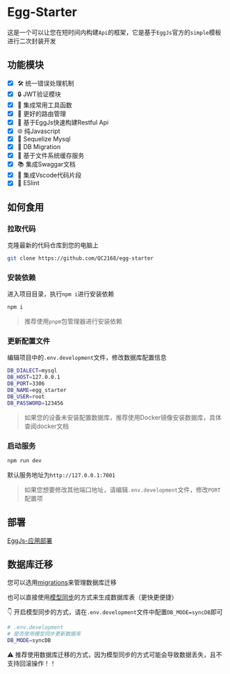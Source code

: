 # Egg-Starter

这是一个可以让您在短时间内构建`Api`的框架，它是基于`EggJs`官方的`simple`模板进行二次封装开发

## 功能模块

- [x] 🛠️ 统一错误处理机制
- [x] 🔒 JWT验证模块
- [x] 🧰 集成常用工具函数
- [x] 🔄 更好的路由管理
- [x] 🚀 基于EggJs快速构建Restful Api
- [x] 🌐 纯Javascript
- [x] 🐳 Sequelize Mysql
- [x] 🚀 DB Migration
- [x] 📂 基于文件系统缓存服务
- [x] 📚 集成Swaggar文档
- [x] 🦄 集成Vscode代码片段
- [x] 🔧 ESlint

## 如何食用

### 拉取代码

克隆最新的代码仓库到您的电脑上

```bash
git clone https://github.com/QC2168/egg-starter
```

### 安装依赖

进入项目目录，执行`npm i`进行安装依赖

```bash
npm i
```

> 推荐使用`pnpm`包管理器进行安装依赖

### 更新配置文件

编辑项目中的`.env.development`文件，修改数据库配置信息

```bash
DB_DIALECT=mysql
DB_HOST=127.0.0.1
DB_PORT=3306
DB_NAME=egg_starter
DB_USER=root
DB_PASSWORD=123456
```
> 如果您的设备未安装配置数据库，推荐使用Docker镜像安装数据库，具体查阅docker文档

### 启动服务

```bash
npm run dev
```

默认服务地址为`http://127.0.0.1:7001`

> 如果您想要修改其他端口地址，请编辑`.env.development`文件，修改`PORT`配置项

## 部署

[EggJs-应用部署](https://www.eggjs.org/zh-CN/core/deployment)

## 数据库迁移

您可以选用[migrations](https://sequelize.org/docs/v6/other-topics/migrations/)来管理数据库迁移

也可以直接使用[模型同步](https://sequelize.org/docs/v6/core-concepts/model-basics/#model-synchronization)的方式来生成数据库表（更快更便捷）

👇 开启模型同步的方式，请在`.env.development`文件中配置`DB_MODE=syncDB`即可

```bash
# .env.development
# 是否使用模型同步更新数据库
DB_MODE=syncDB
```

⚠️ 推荐使用数据库迁移的方式，因为模型同步的方式可能会导致数据丢失，且不支持回滚操作！！
